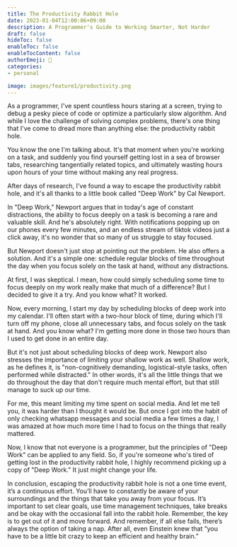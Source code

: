 ```yaml
---
title: The Productivity Rabbit Hole
date: 2023-01-04T12:00:06+09:00
description: A Programmer's Guide to Working Smarter, Not Harder
draft: false
hideToc: false
enableToc: false
enableTocContent: false
authorEmoji: 🤖
categories:
- personal

image: images/feature1/productivity.png
---
```


As a programmer, I've spent countless hours staring at a screen, trying to debug a pesky piece of code or optimize a particularly slow algorithm. And while I love the challenge of solving complex problems, there's one thing that I've come to dread more than anything else: the productivity rabbit hole.

You know the one I'm talking about. It's that moment when you're working on a task, and suddenly you find yourself getting lost in a sea of browser tabs, researching tangentially related topics, and ultimately wasting hours upon hours of your time without making any real progress.

After days of research, I've found a way to escape the productivity rabbit hole, and it's all thanks to a little book called "Deep Work" by Cal Newport.

In "Deep Work," Newport argues that in today's age of constant distractions, the ability to focus deeply on a task is becoming a rare and valuable skill. And he's absolutely right. With notifications popping up on our phones every few minutes, and an endless stream of tiktok videos just a click away, it's no wonder that so many of us struggle to stay focused.

But Newport doesn't just stop at pointing out the problem. He also offers a solution. And it's a simple one: schedule regular blocks of time throughout the day when you focus solely on the task at hand, without any distractions.

At first, I was skeptical. I mean, how could simply scheduling some time to focus deeply on my work really make that much of a difference? But I decided to give it a try. And you know what? It worked.

Now, every morning, I start my day by scheduling blocks of deep work into my calendar. I'll often start with a two-hour block of time, during which I'll turn off my phone, close all unnecessary tabs, and focus solely on the task at hand. And you know what? I'm getting more done in those two hours than I used to get done in an entire day.

But it's not just about scheduling blocks of deep work. Newport also stresses the importance of limiting your shallow work as well. Shallow work, as he defines it, is "non-cognitively demanding, logistical-style tasks, often performed while distracted." In other words, it's all the little things that we do throughout the day that don't require much mental effort, but that still manage to suck up our time.

For me, this meant limiting my time spent on social media. And let me tell you, it was harder than I thought it would be. But once I got into the habit of only checking whatsapp messages and social media a few times a day, I was amazed at how much more time I had to focus on the things that really mattered.

Now, I know that not everyone is a programmer, but the principles of "Deep Work" can be applied to any field. So, if you're someone who's tired of getting lost in the productivity rabbit hole, I highly recommend picking up a copy of "Deep Work." It just might change your life.

In conclusion, escaping the productivity rabbit hole is not a one time event, it’s a continuous effort. You’ll have to constantly be aware of your surroundings and the things that take you away from your focus. It’s important to set clear goals, use time management techniques, take breaks and be okay with the occasional fall into the rabbit hole. Remember, the key is to get out of it and move forward.  And remember, if all else fails, there’s always the option of taking a nap. After all, even Einstein knew that “you have to be a little bit crazy to keep an efficient and healthy brain.”